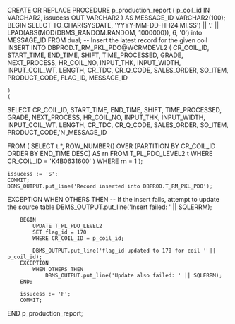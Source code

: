 CREATE OR REPLACE PROCEDURE p_production_report (
    p_coil_id IN  VARCHAR2,
    issucess  OUT VARCHAR2
)
AS
  MESSAGE_ID     VARCHAR2(100);
BEGIN
SELECT TO_CHAR(SYSDATE, 'YYYY-MM-DD-HH24.MI.SS') || '.' ||
                LPAD(ABS(MOD(DBMS_RANDOM.RANDOM, 1000000)), 6, '0') into MESSAGE_ID  FROM dual;
    -- Insert the latest record for the given coil
    INSERT INTO DBPROD.T_RM_PKL_PDO@WCRMDEVL2 (
        CR_COIL_ID,
        START_TIME,
        END_TIME,
        SHIFT,
        TIME_PROCESSED,
        GRADE,
        NEXT_PROCESS,
        HR_COIL_NO,
        INPUT_THK,
        INPUT_WIDTH,
        INPUT_COIL_WT,
        LENGTH,
        CR_TDC,
        CR_Q_CODE,
        SALES_ORDER,
        SO_ITEM,
        PRODUCT_CODE,
          FLAG_ID,
       MESSAGE_ID
        
    )
    (
 SELECT CR_COIL_ID,
       START_TIME,
       END_TIME,
       SHIFT,
       TIME_PROCESSED,
       GRADE,
       NEXT_PROCESS,
       HR_COIL_NO,
       INPUT_THK,
       INPUT_WIDTH,
       INPUT_COIL_WT,
       LENGTH,
       CR_TDC,
       CR_Q_CODE,
       SALES_ORDER,
       SO_ITEM,
       PRODUCT_CODE,'N',MESSAGE_ID
       
FROM (
    SELECT t.*,
           ROW_NUMBER() OVER (PARTITION BY CR_COIL_ID ORDER BY END_TIME DESC) AS rn
    FROM   T_PL_PDO_LEVEL2 t
    WHERE  CR_COIL_ID = 'K4B0631600'
)
WHERE rn = 1
);

    issucess := 'S';
    COMMIT;
    DBMS_OUTPUT.put_line('Record inserted into DBPROD.T_RM_PKL_PDO');

EXCEPTION
    WHEN OTHERS THEN
        -- If the insert fails, attempt to update the source table
        DBMS_OUTPUT.put_line('Insert failed: ' || SQLERRM);

        BEGIN
            UPDATE T_PL_PDO_LEVEL2
            SET flag_id = 170
            WHERE CR_COIL_ID = p_coil_id;

            DBMS_OUTPUT.put_line('flag_id updated to 170 for coil ' || p_coil_id);
        EXCEPTION
            WHEN OTHERS THEN
                DBMS_OUTPUT.put_line('Update also failed: ' || SQLERRM);
        END;

        issucess := 'F';
        COMMIT;
END p_production_report;
